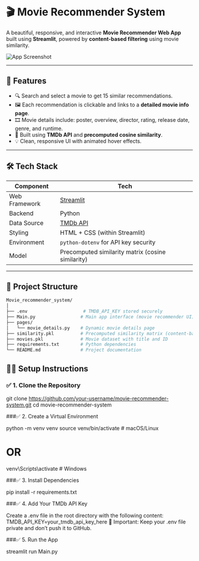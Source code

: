 # 🎬 Movie Recommender System

A beautiful, responsive, and interactive **Movie Recommender Web App** built using **Streamlit**, powered by **content-based filtering** using movie similarity.

![App Screenshot](https://image.tmdb.org/t/p/w500/your_example_poster_path.jpg) <!-- Replace with actual poster or screenshot -->

---

## 🚀 Features

- 🔍 Search and select a movie to get 15 similar recommendations.
- 🖼️ Each recommendation is clickable and links to a **detailed movie info page**.
- 🎞️ Movie details include: poster, overview, director, rating, release date, genre, and runtime.
- 🎯 Built using **TMDb API** and **precomputed cosine similarity**.
- 💡 Clean, responsive UI with animated hover effects.

---

## 🛠️ Tech Stack

| Component | Tech |
|----------|------|
| Web Framework | [Streamlit](https://streamlit.io) |
| Backend | Python |
| Data Source | [TMDb API](https://www.themoviedb.org/documentation/api) |
| Styling | HTML + CSS (within Streamlit) |
| Environment | `python-dotenv` for API key security |
| Model | Precomputed similarity matrix (cosine similarity) |

---

## 📁 Project Structure

```bash
Movie_recommender_system/
│
├── .env                     # TMDB_API_KEY stored securely
├── Main.py                 # Main app interface (movie recommender UI)
├── pages/
│   └── movie_details.py    # Dynamic movie details page
├── similarity.pkl          # Precomputed similarity matrix (content-based filtering)
├── movies.pkl              # Movie dataset with title and ID
├── requirements.txt        # Python dependencies
└── README.md               # Project documentation
```

## 🧑‍💻 Setup Instructions

### ✅ 1. Clone the Repository


git clone https://github.com/your-username/movie-recommender-system.git
cd movie-recommender-system

###✅ 2. Create a Virtual Environment

python -m venv venv
source venv/bin/activate        # macOS/Linux
# OR
venv\Scripts\activate           # Windows

###✅ 3. Install Dependencies

pip install -r requirements.txt

###✅ 4. Add Your TMDb API Key

Create a .env file in the root directory with the following content:
TMDB_API_KEY=your_tmdb_api_key_here
🔐 Important: Keep your .env file private and don’t push it to GitHub.

###✅ 5. Run the App

streamlit run Main.py



